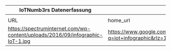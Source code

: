 |IoTNumb3rs Datenerfassung|||||||||||
| ---- | ---- | ---- | ---- | ---- | ---- | ---- | ---- | ---- | ---- | ---- |
||||||||||||
|URL|home_url|filename|device_class|device_count|market_class|market_volume|prognosis_year|publication_year|authorship_class|Dropbox folder|
|https://spectruminternet.com/wp-content/uploads/2016/09/infographic-IoT-1.jpg|https://www.google.com/search?q=iot+infographic&rlz=1C1CHBD_deDE774DE774&source=lnms&tbm=isch&sa=X&ved=0ahUKEwiZ7umt0OrfAhUNjqQKHR6XBwMQ_AUIDigB&biw=1280&bih=610&dpr=1.5#imgrc=4M26sIafly5KzM:|file7_infographic-IoT-1.jpg||||||||MariaMarg/20190113-1500|
